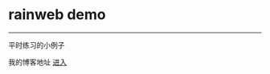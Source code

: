 
<h1>rainweb demo</h1>
<hr>
<p>平时练习的小例子</p>
<p>我的博客地址   <a href="http://www.rainweb.cn" target="_blank">进入</a></p>



